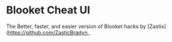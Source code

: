 # Blooket Cheat UI
The Better, faster, and easier version of Blooket hacks by [Zastix](https://github.com/ZasticBradyn_
